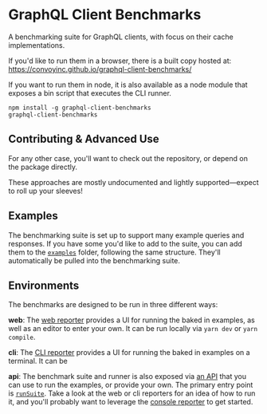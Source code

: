 # GraphQL Client Benchmarks

A benchmarking suite for GraphQL clients, with focus on their cache implementations.

If you'd like to run them in a browser, there is a built copy hosted at: https://convoyinc.github.io/graphql-client-benchmarks/

If you want to run them in node, it is also available as a node module that exposes a bin script that executes the CLI runner.

```
npm install -g graphql-client-benchmarks
graphql-client-benchmarks
```

## Contributing & Advanced Use

For any other case, you'll want to check out the repository, or depend on the package directly.

These approaches are mostly undocumented and lightly supported—expect to roll up your sleeves!

## Examples

The benchmarking suite is set up to support many example queries and responses. If you have some you'd like to add to the suite, you can add them to the [`examples`](./examples) folder, following the same structure. They'll automatically be pulled into the benchmarking suite.

## Environments

The benchmarks are designed to be run in three different ways:

**web**: The [web reporter](./src/reporters/web) provides a UI for running the baked in examples, as well as an editor to enter your own. It can be run locally via `yarn dev` or `yarn compile`.

**cli**: The [CLI reporter](./src/reporters/cli) provides a UI for running the baked in examples on a terminal. It can be

**api**: The benchmark suite and runner is also exposed via [an API](./src/index.ts) that you can use to run the examples, or provide your own. The primary entry point is [`runSuite`](./src/execution.ts). Take a look at the web or cli reporters for an idea of how to run it, and you'll probably want to leverage the [console reporter](./src/reporters/console) to get started.
